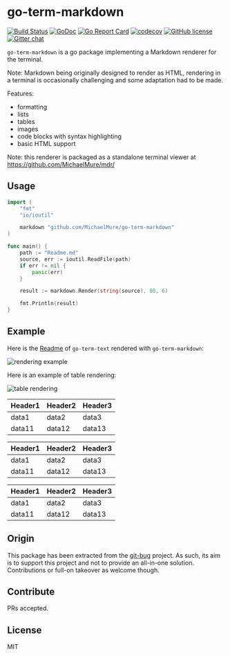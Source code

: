 # go-term-markdown

[![Build Status](https://travis-ci.com/MichaelMure/go-term-markdown.svg?branch=master)](https://travis-ci.com/MichaelMure/go-term-markdown)
[![GoDoc](https://godoc.org/github.com/MichaelMure/go-term-markdown?status.svg)](https://godoc.org/github.com/MichaelMure/go-term-markdown)
[![Go Report Card](https://goreportcard.com/badge/github.com/MichaelMure/go-term-markdown)](https://goreportcard.com/report/github.com/MichaelMure/go-term-markdown)
[![codecov](https://codecov.io/gh/MichaelMure/go-term-markdown/branch/master/graph/badge.svg)](https://codecov.io/gh/MichaelMure/go-term-markdown)
[![GitHub license](https://img.shields.io/github/license/MichaelMure/go-term-markdown.svg)](https://github.com/MichaelMure/go-term-markdown/blob/master/LICENSE)
[![Gitter chat](https://badges.gitter.im/gitterHQ/gitter.png)](https://gitter.im/the-git-bug/Lobby)

`go-term-markdown` is a go package implementing a Markdown renderer for the terminal.

Note: Markdown being originally designed to render as HTML, rendering in a terminal is occasionally challenging and some adaptation had to be made. 

Features:
- formatting
- lists
- tables
- images
- code blocks with syntax highlighting
- basic HTML support

Note: this renderer is packaged as a standalone terminal viewer at https://github.com/MichaelMure/mdr/

## Usage

```go
import (
	"fmt"
	"io/ioutil"

	markdown "github.com/MichaelMure/go-term-markdown"
)

func main() {
	path := "Readme.md"
	source, err := ioutil.ReadFile(path)
	if err != nil {
		panic(err)
	}

	result := markdown.Render(string(source), 80, 6)

	fmt.Println(result)
}
```

## Example

Here is the [Readme](https://github.com/MichaelMure/go-term-text/blob/v0.2.4/Readme.md) of `go-term-text` rendered with `go-term-markdown`:

![rendering example](misc/result.png)

Here is an example of table rendering:

![table rendering](misc/table.png)

|Header1 |Header2  | Header3|
--- | --- | ---
|data1|data2|data3|
|data11|data12|data13|

|Header1 |Header2  | Header3|
--- | --- | ---
|data1|data2|data3|
|data11|data12|data13|

|Header1 |Header2  | Header3|
--- | --- | ---
|data1|data2|data3|
|data11|data12|data13|
## Origin

This package has been extracted from the [git-bug](https://github.com/MichaelMure/git-bug) project. As such, its aim is to support this project and not to provide an all-in-one solution. Contributions or full-on takeover as welcome though.

## Contribute

PRs accepted.

## License

MIT
